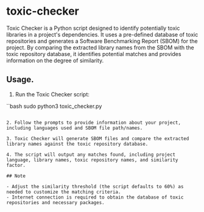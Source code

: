 # toxic-checker

Toxic Checker is a Python script designed to identify potentially toxic libraries in a project's dependencies. It uses a pre-defined database of toxic repositories and generates a Software Benchmarking Report (SBOM) for the project. By comparing the extracted library names from the SBOM with the toxic repository database, it identifies potential matches and provides information on the degree of similarity.

## Usage.

1. Run the Toxic Checker script:

``bash
sudo python3 toxic_checker.py
```

2. Follow the prompts to provide information about your project, including languages used and SBOM file path/names.

3. Toxic Checker will generate SBOM files and compare the extracted library names against the toxic repository database.

4. The script will output any matches found, including project language, library names, toxic repository names, and similarity factor.

## Note

- Adjust the similarity threshold (the script defaults to 60%) as needed to customize the matching criteria.
- Internet connection is required to obtain the database of toxic repositories and necessary packages.